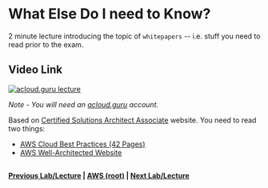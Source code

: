 What Else Do I need to Know?
======

2 minute lecture introducing the topic of `whitepapers` -- i.e. stuff you need to read prior to the exam.

  
## Video Link

[![acloud.guru lecture](https://i.imgur.com/f9pTqd0.png)](https://acloud.guru/course/aws-certified-solutions-architect-associate/learn/wordpress/444ffee2-9bff-aeab-ba9e-cd3385693884/watch)

*Note - You will need an [acloud.guru](acloud.guru) account.*


Based on [Certified Solutions Architect Associate](https://aws.amazon.com/certification/certified-solutions-architect-associate/) website. You 
need to read two things:

  *  [AWS Cloud Best Practices (42 Pages)](https://d0.awsstatic.com/whitepapers/AWS_Cloud_Best_Practices.pdf)
  *  [AWS Well-Architected Website](https://aws.amazon.com/architecture/well-architected/)
   

## 

**[Previous Lab/Lecture](../wp/wp-cloudformation-lab.md) | [AWS (root)](../readme.adoc) | [Next Lab/Lecture](whitepapers-what-else.md)**
